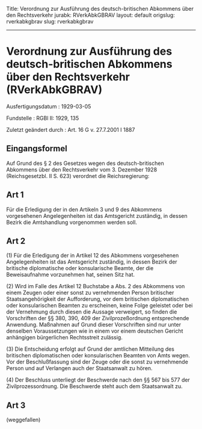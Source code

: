 Title: Verordnung zur Ausführung des deutsch-britischen Abkommens über den Rechtsverkehr
jurabk: RVerkAbkGBRAV
layout: default
origslug: rverkabkgbrav
slug: rverkabkgbrav

---

# Verordnung zur Ausführung des deutsch-britischen Abkommens über den Rechtsverkehr (RVerkAbkGBRAV)

Ausfertigungsdatum
:   1929-03-05

Fundstelle
:   RGBl II: 1929, 135

Zuletzt geändert durch
:   Art. 16 G v. 27.7.2001 I 1887


## Eingangsformel

Auf Grund des § 2 des Gesetzes wegen des deutsch-britischen Abkommens
über den Rechtsverkehr vom 3. Dezember 1928 (Reichsgesetzbl. II S.
623) verordnet die Reichsregierung:


## Art 1

Für die Erledigung der in den Artikeln 3 und 9 des Abkommens
vorgesehenen Angelegenheiten ist das Amtsgericht zuständig, in dessen
Bezirk die Amtshandlung vorgenommen werden soll.


## Art 2

(1) Für die Erledigung der in Artikel 12 des Abkommens vorgesehenen
Angelegenheiten ist das Amtsgericht zuständig, in dessen Bezirk der
britische diplomatische oder konsularische Beamte, der die
Beweisaufnahme vorzunehmen hat, seinen Sitz hat.

(2) Wird im Falle des Artikel 12 Buchstabe a Abs. 2 des Abkommens von
einem Zeugen oder einer sonst zu vernehmenden Person britischer
Staatsangehörigkeit der Aufforderung, vor dem britischen
diplomatischen oder konsularischen Beamten zu erscheinen, keine Folge
geleistet oder bei der Vernehmung durch diesen die Aussage verweigert,
so finden die Vorschriften der §§ 380, 390, 409 der Zivilprozeßordnung
entsprechende Anwendung. Maßnahmen auf Grund dieser Vorschriften sind
nur unter denselben Voraussetzungen wie in einem vor einem deutschen
Gericht anhängigen bürgerlichen Rechtsstreit zulässig.

(3) Die Entscheidung erfolgt auf Grund der amtlichen Mitteilung des
britischen diplomatischen oder konsularischen Beamten von Amts wegen.
Vor der Beschlußfassung sind der Zeuge oder die sonst zu vernehmende
Person und auf Verlangen auch der Staatsanwalt zu hören.

(4) Der Beschluss unterliegt der Beschwerde nach den §§ 567 bis 577
der Zivilprozessordnung. Die Beschwerde steht auch dem Staatsanwalt
zu.


## Art 3

(weggefallen)

